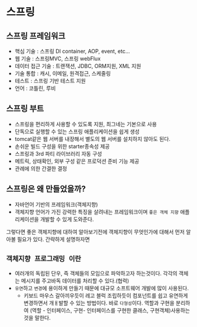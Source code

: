 # 스프링

## 스프링 프레임워크
- 핵심 기술 : 스프링 DI container, AOP, event, etc...
- 웹 기술 : 스프링MVC, 스프링 webFlux
- 데이터 접근 기술 : 트랜잭션, JDBC, ORM지원, XML 지원
- 기술 통합 : 캐시, 이메일, 원격접근, 스케줄링
- 테스트 : 스프링 기반 테스트 지원
- 언어 : 코틀린, 루비

## 스프링 부트 
- 스프링을 편리하게 사용할 수 있도록 지원, 최그네는 기본으로 사용
- 단독으로 실행할 수 있는 스프링 애플리케이션을 쉽게 생성
- tomcat같은 웹 서버를 내장해서 별도의 웹 서버를 설치하지 않아도 된다.
- 손쉬운 빌드 구성을 위한 starter종속성 제공
- 스프링과 3rd 파티 라이브러리 자동 구성
- 메트릭, 상태확인, 외부 구성 같은 프로덕션 준비 기능 제공
- 관례에 의한 간결한 결정


## 스프링은 왜 만들었을까?
- 자바언어 기반의 프레임워크(객체지향)
- 객체지향 언어가 가진 강력한 특징을 살려내는 프레임워크이며 `좋은 객체 지향` 애플리케이션을 개발할 수 있게 도와준다.

그렇다면 좋은 객체지향에 대하여 알아보기전에 객체지향이 무엇인가에 대해서 먼저 알아볼 필요가 있다. 간략하게 설명하자면
## `객체지향 프로그래밍 이란`
- 여러개의 독립된 단우, 즉 객체들의 모임으로 파악하고자 하는것이다. 각각의 객체는 메시지를 주고바독 데이터를 처리할 수 있다.(협력)
- `유연`하고 `변경`에 용이하게 만들기 때문에 대규모 소프트웨어 개발에 많이 사용된다.
    - 키보드 마우스 갈아끼우듯이 레고 블럭 조립하듯이 컴포넌트를 쉽고 유연하게 변경하면서 개ㅐ발할 수 있는 방법이다.
    바로 `다형성`이다. 
    역할과 구현을 분리하여 (역할 - 인터페이스, 구현- 인터페이스를 구현한 클래스, 구현객체)사용하는것을 말한다.
    